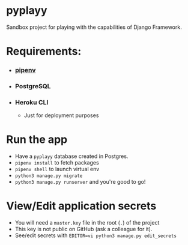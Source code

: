 # pyplayy
Sandbox project for playing with the capabilities of Django Framework.

# Requirements:

- ### [pipenv](https://formulae.brew.sh/formula/pipenv)
- ### PostgreSQL
- ### Heroku CLI
  - Just for deployment purposes
  
# Run the app
  - Have a `pyplayy` database created in Postgres.
  - `pipenv install` to fetch packages
  - `pipenv shell` to launch virtual env
  - `python3 manage.py migrate`  
  - `python3 manage.py runserver` and you're good to go!


# View/Edit application secrets
  - You will need a `master.key` file in the root (`.`) of the project 
  - This key is not public on GitHub (ask a colleague for it).
  - See/edit secrets with `EDITOR=vi python3 manage.py edit_secrets`
